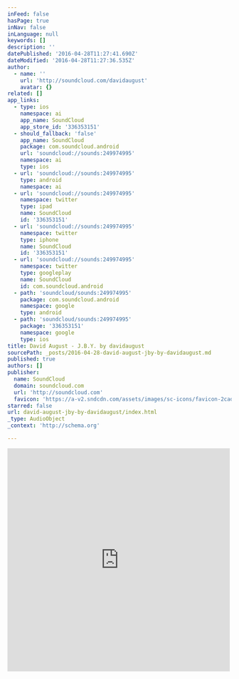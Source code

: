 ```yaml
---
inFeed: false
hasPage: true
inNav: false
inLanguage: null
keywords: []
description: ''
datePublished: '2016-04-28T11:27:41.690Z'
dateModified: '2016-04-28T11:27:36.535Z'
author:
  - name: ''
    url: 'http://soundcloud.com/davidaugust'
    avatar: {}
related: []
app_links:
  - type: ios
    namespace: ai
    app_name: SoundCloud
    app_store_id: '336353151'
  - should_fallback: 'false'
    app_name: SoundCloud
    package: com.soundcloud.android
    url: 'soundcloud://sounds:249974995'
    namespace: ai
    type: ios
  - url: 'soundcloud://sounds:249974995'
    type: android
    namespace: ai
  - url: 'soundcloud://sounds:249974995'
    namespace: twitter
    type: ipad
    name: SoundCloud
    id: '336353151'
  - url: 'soundcloud://sounds:249974995'
    namespace: twitter
    type: iphone
    name: SoundCloud
    id: '336353151'
  - url: 'soundcloud://sounds:249974995'
    namespace: twitter
    type: googleplay
    name: SoundCloud
    id: com.soundcloud.android
  - path: 'soundcloud/sounds:249974995'
    package: com.soundcloud.android
    namespace: google
    type: android
  - path: 'soundcloud/sounds:249974995'
    package: '336353151'
    namespace: google
    type: ios
title: David August - J.B.Y. by davidaugust
sourcePath: _posts/2016-04-28-david-august-jby-by-davidaugust.md
published: true
authors: []
publisher:
  name: SoundCloud
  domain: soundcloud.com
  url: 'http://soundcloud.com'
  favicon: 'https://a-v2.sndcdn.com/assets/images/sc-icons/favicon-2cadd14b.ico'
starred: false
url: david-august-jby-by-davidaugust/index.html
_type: AudioObject
_context: 'http://schema.org'

---
```

<iframe src="https://cdn.embedly.com/widgets/media.html?src=https%3A%2F%2Fw.soundcloud.com%2Fplayer%2F%3Fvisual%3Dtrue%26url%3Dhttp%253A%252F%252Fapi.soundcloud.com%252Ftracks%252F249974995%26show_artwork%3Dtrue&amp;url=https%3A%2F%2Fsoundcloud.com%2Fdavidaugust%2Fjby&amp;image=http%3A%2F%2Fi1.sndcdn.com%2Fartworks-000149476692-uj0cum-t500x500.jpg&amp;key=b7d04c9b404c499eba89ee7072e1c4f7&amp;type=text%2Fhtml&amp;schema=soundcloud" width="500" height="500" scrolling="no" frameborder="0" allowfullscreen="" style=""></iframe>
